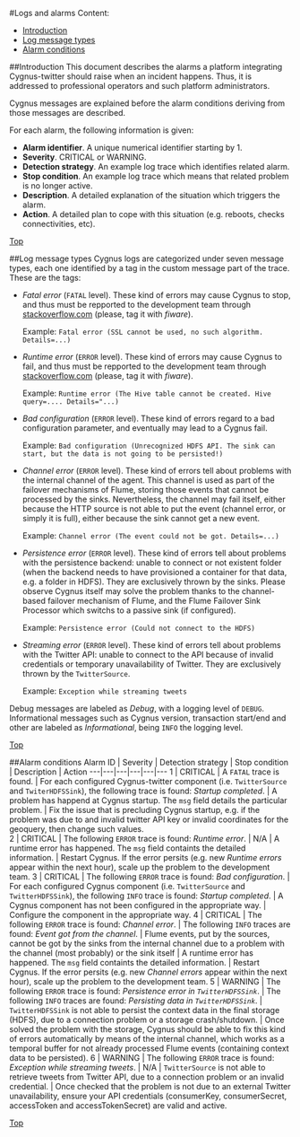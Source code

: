 #<a name="top"></a>Logs and alarms
Content:

* [Introduction](#section1)
* [Log message types](#section2)
* [Alarm conditions](#seciton3)

##<a name="section1"></a>Introduction
This document describes the alarms a platform integrating Cygnus-twitter should raise when an incident happens. Thus, it is addressed to professional operators and such platform administrators.

Cygnus messages are explained before the alarm conditions deriving from those messages are described.

For each alarm, the following information is given:

* <b>Alarm identifier</b>. A unique numerical identifier starting by 1.
* <b>Severity</b>. CRITICAL or WARNING.
* <b>Detection strategy</b>. An example log trace which identifies related alarm.
* <b>Stop condition</b>. An example log trace which means that related problem is no longer active.
* <b>Description</b>. A detailed explanation of the situation which triggers the alarm.
* <b>Action</b>. A detailed plan to cope with this situation (e.g. reboots, checks connectivities, etc).

[Top](#top)

##<a name="section2"></a>Log message types
Cygnus logs are categorized under seven message types, each one identified by a tag in the custom message part of the trace. These are the tags:

* <i>Fatal error</i> (`FATAL` level). These kind of errors may cause Cygnus to stop, and thus must be repported to the development team through [stackoverflow.com](http://stackoverflow.com/) (please, tag it with <i>fiware</i>).

    Example: `Fatal error (SSL cannot be used, no such algorithm. Details=...)`
* <i>Runtime error</i> (`ERROR` level). These kind of errors may cause Cygnus to fail, and thus must be repported to the development team through [stackoverflow.com](http://stackoverflow.com/) (please, tag it with <i>fiware</i>).

    Example: `Runtime error (The Hive table cannot be created. Hive query=.... Details="...)`
* <i>Bad configuration</i> (`ERROR` level). These kind of errors regard to a bad configuration parameter, and eventually may lead to a Cygnus fail.

    Example: `Bad configuration (Unrecognized HDFS API. The sink can start, but the data is not going to be persisted!)`
* <i>Channel error</i> (`ERROR` level). These kind of errors tell about problems with the internal channel of the agent. This channel is used as part of the failover mechanisms of Flume, storing those events that cannot be processed by the sinks. Nevertheless, the channel may fail itself, either because the HTTP source is not able to put the event (channel error, or simply it is full), either because the sink cannot get a new event.

    Example: `Channel error (The event could not be got. Details=...)`
* <i>Persistence error</i> (`ERROR` level). These kind of errors tell about problems with the persistence backend: unable to connect or not existent folder (when the backend needs to have provisioned a container for that data, e.g. a folder in HDFS). They are exclusively thrown by the sinks. Please observe Cygnus itself may solve the problem thanks to the channel-based failover mechanism of Flume, and the Flume Failover Sink Processor which switchs to a passive sink (if configured).

    Example: `Persistence error (Could not connect to the HDFS)`
* <i>Streaming error</i> (`ERROR` level). These kind of errors tell about problems with the Twitter API: unable to connect to the API because of invalid credentials or temporary unavailability of Twitter. They are exclusively thrown by the `TwitterSource`.

    Example: `Exception while streaming tweets`

Debug messages are labeled as <i>Debug</i>, with a logging level of `DEBUG`. Informational messages such as Cygnus version, transaction start/end and other are labeled as <i>Informational</i>, being `INFO` the logging level.

[Top](#top)

##<a name="section3"></a>Alarm conditions
Alarm ID | Severity | Detection strategy | Stop condition | Description | Action
---|---|---|---|---|---
1 | CRITICAL | A `FATAL` trace is found. | For each configured Cygnus-twitter component (i.e. `TwitterSource` and `TwiterHDFSSink`), the following trace is found: <i>Startup completed</i>. | A problem has happend at Cygnus startup. The `msg` field details the particular problem. | Fix the issue that is precluding Cygnus startup, e.g. if the problem was due to and invalid twitter API key or invalid coordinates for the geoquery, then change such values.  
2 | CRITICAL | The following `ERROR` trace is found: <i>Runtime error</i>. | N/A | A runtime error has happened. The `msg` field containts the detailed information. | Restart Cygnus. If the error persits (e.g. new <i>Runtime errors</i> appear within the next hour), scale up the problem to the development team.
3 | CRITICAL | The following `ERROR` trace is found: <i>Bad configuration</i>. | For each configured Cygnus component (i.e. `TwitterSource` and `TwitterHDFSSink`), the following `INFO` trace is found: <i>Startup completed</i>. | A Cygnus component has not been configured in the appropriate way. | Configure the component in the appropriate way.
4 | CRITICAL | The following `ERROR` trace is found: <i>Channel error</i>. | The following `INFO` traces are found: <i>Event got from the channel</i>. | Flume events, put by the sources, cannot be got by the sinks from the internal channel due to a problem with the channel (most probably) or the sink itself | A runtime error has happened. The `msg` field containts the detailed information. | Restart Cygnus. If the error persits (e.g. new <i>Channel errors</i> appear within the next hour), scale up the problem to the development team.
5 | WARNING | The following `ERROR` trace is found: <i>Persistence error in `TwitterHDFSSink`</i>. | The following `INFO` traces are found: <i>Persisting data in `TwitterHDFSSink`</i>. | `TwitterHDFSSink` is not able to persist the context data in the final storage (HDFS), due to a connection problem or a storage crash/shutdown. | Once solved the problem with the storage, Cygnus should be able to fix this kind of errors automatically by means of the internal channel, which works as a temporal buffer for not already processed Flume events (containing context data to be persisted).
6 | WARNING | The following `ERROR` trace is found: <i>Exception while streaming tweets</i>. | N/A | `TwitterSource` is not able to retrieve tweets from Twitter API, due to a connection problem or an invalid credential. | Once checked that the problem is not due to an external Twitter unavailability, ensure your API credentials (consumerKey, consumerSecret, accessToken and accessTokenSecret) are valid and active.

[Top](#top)
